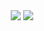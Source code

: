 <div align='center'>
  <img src="https://github-readme-stats.vercel.app/api?username=kkchau&show_icons=true&count_private=true&theme=tokyonight"/>
  <img src="https://github-readme-stats.vercel.app/api/top-langs/?username=kkchau&layout=compact&theme=tokyonight"/>
</div>
